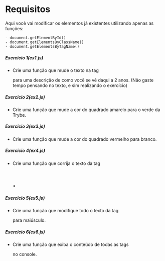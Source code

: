 # Requisitos

Aqui você vai modificar os elementos já existentes utilizando apenas as funções:

    - document.getElementById()
    - document.getElementsByClassName()
    - document.getElementsByTagName()
##### Exercicio 1(ex1.js)

* Crie uma função que mude o texto na tag <p> para uma descrição de como você se vê daqui a 2 anos.
(Não gaste tempo pensando no texto, e sim realizando o exercício)
##### Exercicio 2(ex2.js)

* Crie uma função que mude a cor do quadrado amarelo para o verde da Trybe.
##### Exercicio 3(ex3.js)

* Crie uma função que mude a cor do quadrado vermelho para branco.
##### Exercicio 4(ex4.js)

* Crie uma função que corrija o texto da tag <h1>.
##### Exercicio 5(ex5.js)

* Crie uma função que modifique todo o texto da tag <p> para maiúsculo.
##### Exercicio 6(ex6.js)
    
* Crie uma função que exiba o conteúdo de todas as tags <p> no console.
